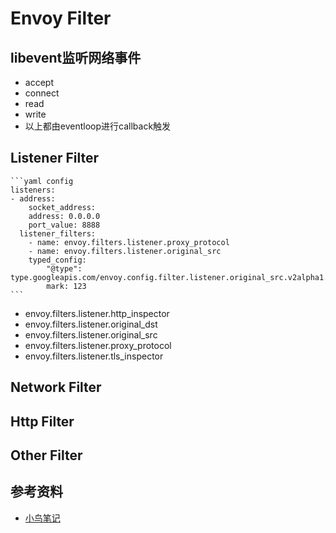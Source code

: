 # Envoy Filter

## libevent监听网络事件

- accept
- connect
- read
- write
- 以上都由eventloop进行callback触发

## Listener Filter

    ```yaml config
    listeners:
    - address:
        socket_address:
        address: 0.0.0.0
        port_value: 8888
      listener_filters:
        - name: envoy.filters.listener.proxy_protocol
        - name: envoy.filters.listener.original_src
        typed_config:
            "@type": type.googleapis.com/envoy.config.filter.listener.original_src.v2alpha1.OriginalSrc
            mark: 123
    ```

- envoy.filters.listener.http_inspector
- envoy.filters.listener.original_dst
- envoy.filters.listener.original_src
- envoy.filters.listener.proxy_protocol
- envoy.filters.listener.tls_inspector

## Network Filter

## Http Filter

## Other Filter

## 参考资料

- [小鸟笔记](https://www.lijiaocn.com/soft/envoy/listener-filter.html)
